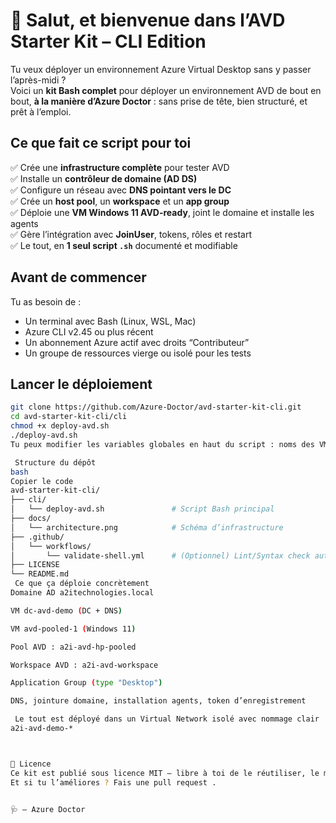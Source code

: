 # 👋 Salut, et bienvenue dans l’AVD Starter Kit – CLI Edition

Tu veux déployer un environnement Azure Virtual Desktop sans y passer l’après-midi ?  
Voici un **kit Bash complet** pour déployer un environnement AVD de bout en bout, **à la manière d’Azure Doctor** : sans prise de tête, bien structuré, et prêt à l’emploi.


##  Ce que fait ce script pour toi

✅ Crée une **infrastructure complète** pour tester AVD  
✅ Installe un **contrôleur de domaine (AD DS)**  
✅ Configure un réseau avec **DNS pointant vers le DC**  
✅ Crée un **host pool**, un **workspace** et un **app group**  
✅ Déploie une **VM Windows 11 AVD-ready**, joint le domaine et installe les agents  
✅ Gère l’intégration avec **JoinUser**, tokens, rôles et restart  
✅ Le tout, en **1 seul script `.sh`** documenté et modifiable


##  Avant de commencer

Tu as besoin de :

- Un terminal avec Bash (Linux, WSL, Mac)
- Azure CLI v2.45 ou plus récent
- Un abonnement Azure actif avec droits “Contributeur”
- Un groupe de ressources vierge ou isolé pour les tests


##  Lancer le déploiement

```bash
git clone https://github.com/Azure-Doctor/avd-starter-kit-cli.git
cd avd-starter-kit-cli/cli
chmod +x deploy-avd.sh
./deploy-avd.sh
Tu peux modifier les variables globales en haut du script : noms des VM, mots de passe, domaine, région, etc.

 Structure du dépôt
bash
Copier le code
avd-starter-kit-cli/
├── cli/
│   └── deploy-avd.sh               # Script Bash principal
├── docs/
│   └── architecture.png            # Schéma d’infrastructure
├── .github/
│   └── workflows/
│       └── validate-shell.yml      # (Optionnel) Lint/Syntax check automatique
├── LICENSE
└── README.md
 Ce que ça déploie concrètement
Domaine AD a2itechnologies.local

VM dc-avd-demo (DC + DNS)

VM avd-pooled-1 (Windows 11)

Pool AVD : a2i-avd-hp-pooled

Workspace AVD : a2i-avd-workspace

Application Group (type "Desktop")

DNS, jointure domaine, installation agents, token d’enregistrement

 Le tout est déployé dans un Virtual Network isolé avec nommage clair :
a2i-avd-demo-*



📄 Licence
Ce kit est publié sous licence MIT — libre à toi de le réutiliser, le modifier, le partager.
Et si tu l’améliores ? Fais une pull request .


🩺 – Azure Doctor
